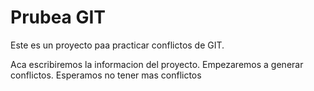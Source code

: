# Prubea GIT

Este es un proyecto paa practicar conflictos de GIT.

Aca escribiremos la informacion del proyecto.
Empezaremos a generar conflictos.
Esperamos no tener mas conflictos 
